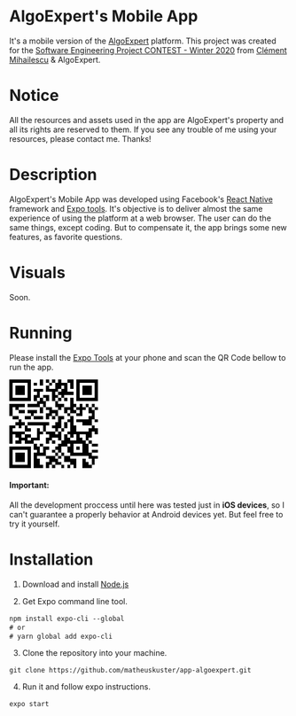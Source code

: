 # AlgoExpert's Mobile App

It's a mobile version of the <a href="https://www.algoexpert.io/">AlgoExpert</a> platform. This project was created for the <a href="https://www.youtube.com/watch?v=KVyMIEwI7uw&t=2s">Software Engineering Project CONTEST - Winter 2020</a> from <a href="https://github.com/clementmihailescu">Clément Mihailescu</a> & AlgoExpert.

# Notice

All the resources and assets used in the app are AlgoExpert's property and all its rights are reserved to them. If you see any trouble of me using your resources, please contact me. Thanks!

# Description

AlgoExpert's Mobile App was developed using Facebook's <a href="https://github.com/facebook/react-native">React Native</a> framework and <a href="https://expo.io/">Expo tools</a>. It's objective is to deliver almost the same experience of using the platform at a web browser. The user can do the same things, except coding. But to compensate it, the app brings some new features, as favorite questions.

# Visuals

Soon.

# Running

Please install the <a href="https://expo.io/tools#client">Expo Tools</a> at your phone and scan the QR Code bellow to run the app.

<img src="./.github/expo_qrcode.png" />

#### Important:

All the development proccess until here was tested just in <b>iOS devices</b>, so I can't guarantee a properly behavior at Android devices yet. But feel free to try it yourself.

# Installation

1. Download and install <a href="https://nodejs.org/en/">Node.js</a>

2. Get Expo command line tool.

```
npm install expo-cli --global
# or
# yarn global add expo-cli

```

3. Clone the repository into your machine.

```
git clone https://github.com/matheuskuster/app-algoexpert.git
```

4. Run it and follow expo instructions.

```
expo start
```
